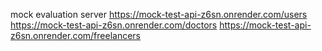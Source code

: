 mock evaluation server 
https://mock-test-api-z6sn.onrender.com/users
https://mock-test-api-z6sn.onrender.com/doctors
https://mock-test-api-z6sn.onrender.com/freelancers